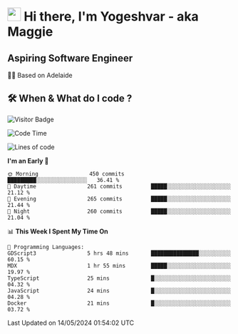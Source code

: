 <h1><img src="https://emojis.slackmojis.com/emojis/images/1531849430/4246/blob-sunglasses.gif?1531849430" width="30"/> Hi there, I'm Yogeshvar - aka Maggie</h1>

## Aspiring Software Engineer
🏂🏻  Based on Adelaide 

## 🛠 When & What do I code ?  

![Visitor Badge](https://visitor-badge.feriirawann.repl.co?username=yogeshvar&repo=yogeshvar&label=Visitors&style=plastic&color=%23457BFF&contentType=svg)

<!--START_SECTION:waka-->
![Code Time](http://img.shields.io/badge/Code%20Time-2%2C896%20hrs%2058%20mins-blue)

![Lines of code](https://img.shields.io/badge/From%20Hello%20World%20I%27ve%20Written-4.2%20million%20lines%20of%20code-blue)

**I'm an Early 🐤** 

```text
🌞 Morning                450 commits         █████████░░░░░░░░░░░░░░░░   36.41 % 
🌆 Daytime                261 commits         █████░░░░░░░░░░░░░░░░░░░░   21.12 % 
🌃 Evening                265 commits         █████░░░░░░░░░░░░░░░░░░░░   21.44 % 
🌙 Night                  260 commits         █████░░░░░░░░░░░░░░░░░░░░   21.04 % 
```


📊 **This Week I Spent My Time On** 

```text
💬 Programming Languages: 
GDScript3                5 hrs 48 mins       ███████████████░░░░░░░░░░   60.15 % 
MDX                      1 hr 55 mins        █████░░░░░░░░░░░░░░░░░░░░   19.97 % 
TypeScript               25 mins             █░░░░░░░░░░░░░░░░░░░░░░░░   04.32 % 
JavaScript               24 mins             █░░░░░░░░░░░░░░░░░░░░░░░░   04.28 % 
Docker                   21 mins             █░░░░░░░░░░░░░░░░░░░░░░░░   03.72 % 
```


 Last Updated on 14/05/2024 01:54:02 UTC
<!--END_SECTION:waka-->

